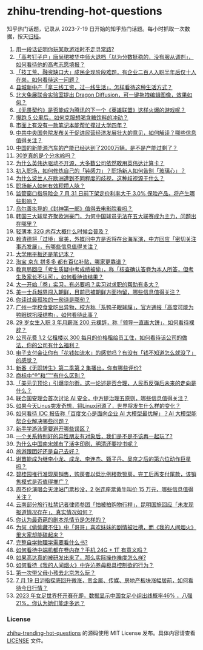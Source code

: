 # zhihu-trending-hot-questions
知乎热门话题，记录从 2023-7-19
日开始的知乎热门话题。每小时抓取一次数据，按天[归档](./data)。
<!-- BEGIN -->
<!-- 最后更新时间 2023-07-19 22:32:40.906925 -->
1. [用一段话证明你玩某款游戏时不走寻常路?](https://www.zhihu.com/question/608538992)
1. [「高考钉子户」唐尚珺被华中师大退档「以为分数挺稳的，没有服从调剂」，如何看待他的高考志愿填报？](https://www.zhihu.com/question/612864390)
1. [「技工荒、融资缺口大」成民企现阶段难题，有企业二百人入职半年后仅十人在岗，如何看待这一问题？](https://www.zhihu.com/question/612669755)
1. [县城新中产「拿三线工资，过一线生活」，怎样看待这种生活方式？](https://www.zhihu.com/question/612059036)
1. [北大兔展联合实验室提出 Dragon Diffusion，可一键拖拽编辑图像，效果如何？](https://www.zhihu.com/question/612852389)
1. [《无畏契约》是否能成为腾讯的下一个《英雄联盟》这样火爆的游戏呢？](https://www.zhihu.com/question/610665286)
1. [慢跑 5 公里后，如何克服想喝含糖饮料的冲动？](https://www.zhihu.com/question/602919618)
1. [市面上有没有一款笔记本能帮忙撑过大学四年？](https://www.zhihu.com/question/612879155)
1. [中共中央国务院发布关于促进民营经济发展壮大的意见，如何解读？哪些信息值得关注？](https://www.zhihu.com/question/612942835)
1. [中国的新能源汽车的产能已经达到了2000万辆，是不是产能过剩了？](https://www.zhihu.com/question/610759763)
1. [30岁真的是个分水岭吗？](https://www.zhihu.com/question/327892616)
1. [为什么英伟达驱动不开源，大多数公司依然敢用英伟达计算卡？](https://www.zhihu.com/question/610392753)
1. [初入职场，如何修炼自己的「钝感力」？职场新人如何告别「玻璃心」？](https://www.zhihu.com/question/611885353)
1. [为什么波兰人在欧洲遭到不同程度的歧视，这种歧视源于什么？](https://www.zhihu.com/question/20296679)
1. [职场新人如何有效积攒人脉？](https://www.zhihu.com/question/612506874)
1. [监管窗口指导险企 7 月 31 日前下架定价利率大于 3.0% 保险产品，将产生哪些影响？](https://www.zhihu.com/question/612889185)
1. [乌尔善执导的《封神第一部》值得去电影院看吗？](https://www.zhihu.com/question/609625781)
1. [韩国三大球星齐聚欧洲豪门，为何中国球员无法在五大联赛成为主力，问题出在哪里？](https://www.zhihu.com/question/612854726)
1. [轻薄本 32G 内存大概什么时候会普及？](https://www.zhihu.com/question/612094989)
1. [赖清德将「过境」窜美，外媒问中方是否将在台海军演，中方回应「密切关注事态发展」，有哪些信息值得关注？](https://www.zhihu.com/question/612895587)
1. [大学用平板还是笔记本？](https://www.zhihu.com/question/612862572)
1. [淘宝 京东 拼多多 都有百亿补贴，哪家更靠谱？](https://www.zhihu.com/question/612511784)
1. [教育局回应「考生质疑中考成绩被偷」，称「核查确认答卷为本人所答，但考生及家长不认可」，如何看待该结果？](https://www.zhihu.com/question/612844896)
1. [大一开始「卷」实习，有必要吗？实习对求职的帮助有多大？](https://www.zhihu.com/question/611893386)
1. [美一士兵越界闯入朝鲜，目前已被朝鲜方面拘留，哪些信息值得关注？](https://www.zhihu.com/question/612783631)
1. [你读过最孤独的一句诗是哪句？](https://www.zhihu.com/question/612858255)
1. [广州一学校食堂吃出异物，校方称「系鸭子眼球膜」，官方通报「高度可能为鸭眼球巩膜结构」，如何看待此事？](https://www.zhihu.com/question/612664541)
1. [29 岁女生入职 3 年月薪涨 200 元裸辞，称「领导一直画大饼」，如何看待裸辞？](https://www.zhihu.com/question/612673948)
1. [公司花费 1.2 亿租楼以 300 每月的价格租给员工住，如何看待该公司的做法，你的公司有什么福利？](https://www.zhihu.com/question/612856157)
1. [电子支付会让你有「花钱如流水」的感觉吗？有没有「钱不知道怎么就没了」的感觉？](https://www.zhihu.com/question/612271567)
1. [新番《无职转生》第二季第 2 集播出，你有哪些评价?](https://www.zhihu.com/question/612441860)
1. [商标中“®”和“™”有什么区别？](https://www.zhihu.com/question/606779221)
1. [「美元见顶论」引爆华尔街，这一论述是否合理，人民币反弹后未来的走向是什么？](https://www.zhihu.com/question/612859585)
1. [联合国安理会首次讨论 AI 安全，中方提治理五原则，哪些信息值得关注？](https://www.zhihu.com/question/612878262)
1. [如果今天Linus突发奇想，将Linux闭源了，世界将发生什么样的变化？](https://www.zhihu.com/question/612346248)
1. [如何看待 IDC 报告称「百度文心是面向企业 AI 大模型最优解」？AI 大模型能帮企业解决哪些问题？](https://www.zhihu.com/question/612717801)
1. [新手学游泳需要避开哪些误区？](https://www.zhihu.com/question/611209295)
1. [一个关系特别好的异性朋友有对象后，我们是不是不该再一起玩了?](https://www.zhihu.com/question/607307089)
1. [为什么中国南宋就有了活字印刷，明清还要抄书呢？](https://www.zhihu.com/question/612482464)
1. [旅游跟团好还是自己去好？](https://www.zhihu.com/question/610828131)
1. [谢苗能成为继李小龙、成龙、李连杰、甄子丹、吴京之后的第六位动作巨星吗？](https://www.zhihu.com/question/611631360)
1. [碧桂园推行准现房销售，购房者以低比例楼款锁房，完工后再支付尾款，该销售模式是否值得推广？](https://www.zhihu.com/question/612670772)
1. [周杰伦演唱会天津站门票秒没，2 张连座票黄牛叫价 15 万元，哪些信息值得关注？](https://www.zhihu.com/question/612878187)
1. [云南部分旅行社禁记者律师参团「怕被拍购物行程」，昆明国旅回应「未发现报道情况存在」，真实情况如何？](https://www.zhihu.com/question/612659979)
1. [你认为最奇葩的剧本杀情节是怎样的？](https://www.zhihu.com/question/512143821)
1. [为何《偷偷藏不住》中「哥哥」喜欢妹妹的剧情被吐槽，而《我的人间烟火》里大家却能磕起来？](https://www.zhihu.com/question/611881244)
1. [完整自学物理学需要看什么书?](https://www.zhihu.com/question/37822005)
1. [如何看待中端机都在卷内存？手机 24G + 1T 有意义吗？](https://www.zhihu.com/question/612137955)
1. [如果高达真的被研发出来了，那么实际操作难度怎么样?](https://www.zhihu.com/question/604761501)
1. [如何看待《我的人间烟火》中许沁养母极具控制欲的行为？](https://www.zhihu.com/question/611684201)
1. [第一次带父母小孩去北京怎么玩？](https://www.zhihu.com/question/610470579)
1. [7 月 19 日沪指探底回升微涨，贵金属、传媒、房地产板块涨幅居前，如何看待今日行情？](https://www.zhihu.com/question/612848524)
1. [2023 年女足世界杯开赛在即，数据显示中国女足小组出线概率46% ，八强21%，你认为她们能走多远？](https://www.zhihu.com/question/612713499)
<!-- END -->
### License
[zhihu-trending-hot-questions](https://github.com/yaogengzhu/zhihu-trending-hot-questions)
的源码使用 MIT License 发布。具体内容请查看 [LICENSE](./LICENSE) 文件。
